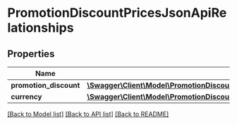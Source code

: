 # PromotionDiscountPricesJsonApiRelationships

## Properties
Name | Type | Description | Notes
------------ | ------------- | ------------- | -------------
**promotion_discount** | [**\Swagger\Client\Model\PromotionDiscountPricesJsonApiRelationshipsPromotionDiscount**](PromotionDiscountPricesJsonApiRelationshipsPromotionDiscount.md) |  | [optional] 
**currency** | [**\Swagger\Client\Model\PromotionDiscountPricesJsonApiRelationshipsCurrency**](PromotionDiscountPricesJsonApiRelationshipsCurrency.md) |  | [optional] 

[[Back to Model list]](../../README.md#documentation-for-models) [[Back to API list]](../../README.md#documentation-for-api-endpoints) [[Back to README]](../../README.md)


